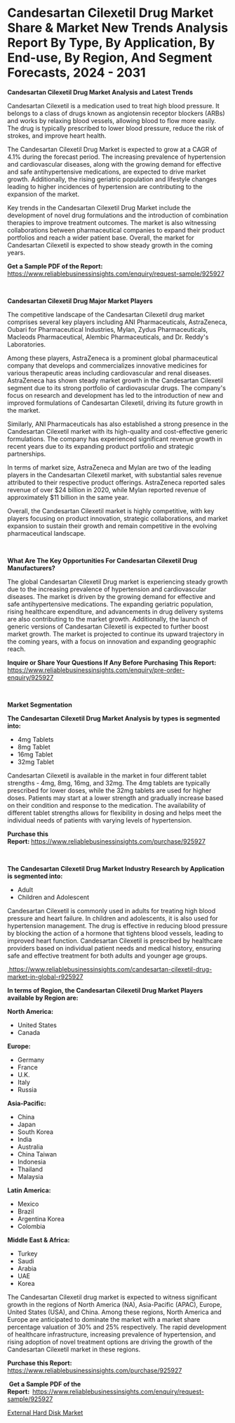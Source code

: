 <p><h1>Candesartan Cilexetil Drug Market Share & Market New Trends Analysis Report By Type, By Application, By End-use, By Region, And Segment Forecasts, 2024 - 2031</h1></p><p><strong>Candesartan Cilexetil Drug Market Analysis and Latest Trends</strong></p>
<p><p>Candesartan Cilexetil is a medication used to treat high blood pressure. It belongs to a class of drugs known as angiotensin receptor blockers (ARBs) and works by relaxing blood vessels, allowing blood to flow more easily. The drug is typically prescribed to lower blood pressure, reduce the risk of strokes, and improve heart health.</p><p>The Candesartan Cilexetil Drug Market is expected to grow at a CAGR of 4.1% during the forecast period. The increasing prevalence of hypertension and cardiovascular diseases, along with the growing demand for effective and safe antihypertensive medications, are expected to drive market growth. Additionally, the rising geriatric population and lifestyle changes leading to higher incidences of hypertension are contributing to the expansion of the market.</p><p>Key trends in the Candesartan Cilexetil Drug Market include the development of novel drug formulations and the introduction of combination therapies to improve treatment outcomes. The market is also witnessing collaborations between pharmaceutical companies to expand their product portfolios and reach a wider patient base. Overall, the market for Candesartan Cilexetil is expected to show steady growth in the coming years.</p></p>
<p><strong>Get a Sample PDF of the Report:&nbsp;</strong> <a href="https://www.reliablebusinessinsights.com/enquiry/request-sample/925927">https://www.reliablebusinessinsights.com/enquiry/request-sample/925927</a></p>
<p>&nbsp;</p>
<p><strong>Candesartan Cilexetil Drug Major Market Players</strong></p>
<p><p>The competitive landscape of the Candesartan Cilexetil drug market comprises several key players including ANI Pharmaceuticals, AstraZeneca, Oubari for Pharmaceutical Industries, Mylan, Zydus Pharmaceuticals, Macleods Pharmaceutical, Alembic Pharmaceuticals, and Dr. Reddy's Laboratories. </p><p>Among these players, AstraZeneca is a prominent global pharmaceutical company that develops and commercializes innovative medicines for various therapeutic areas including cardiovascular and renal diseases. AstraZeneca has shown steady market growth in the Candesartan Cilexetil segment due to its strong portfolio of cardiovascular drugs. The company's focus on research and development has led to the introduction of new and improved formulations of Candesartan Cilexetil, driving its future growth in the market.</p><p>Similarly, ANI Pharmaceuticals has also established a strong presence in the Candesartan Cilexetil market with its high-quality and cost-effective generic formulations. The company has experienced significant revenue growth in recent years due to its expanding product portfolio and strategic partnerships.</p><p>In terms of market size, AstraZeneca and Mylan are two of the leading players in the Candesartan Cilexetil market, with substantial sales revenue attributed to their respective product offerings. AstraZeneca reported sales revenue of over $24 billion in 2020, while Mylan reported revenue of approximately $11 billion in the same year.</p><p>Overall, the Candesartan Cilexetil market is highly competitive, with key players focusing on product innovation, strategic collaborations, and market expansion to sustain their growth and remain competitive in the evolving pharmaceutical landscape.</p></p>
<p>&nbsp;</p>
<p><strong>What Are The Key Opportunities For Candesartan Cilexetil Drug Manufacturers?</strong></p>
<p><p>The global Candesartan Cilexetil Drug market is experiencing steady growth due to the increasing prevalence of hypertension and cardiovascular diseases. The market is driven by the growing demand for effective and safe antihypertensive medications. The expanding geriatric population, rising healthcare expenditure, and advancements in drug delivery systems are also contributing to the market growth. Additionally, the launch of generic versions of Candesartan Cilexetil is expected to further boost market growth. The market is projected to continue its upward trajectory in the coming years, with a focus on innovation and expanding geographic reach.</p></p>
<p><strong>Inquire or Share Your Questions If Any Before Purchasing This Report:</strong> <a href="https://www.reliablebusinessinsights.com/enquiry/pre-order-enquiry/925927">https://www.reliablebusinessinsights.com/enquiry/pre-order-enquiry/925927</a></p>
<p>&nbsp;</p>
<p><strong>Market Segmentation</strong></p>
<p><strong>The Candesartan Cilexetil Drug Market Analysis by types is segmented into:</strong></p>
<p><ul><li>4mg Tablets</li><li>8mg Tablet</li><li>16mg Tablet</li><li>32mg Tablet</li></ul></p>
<p><p>Candesartan Cilexetil is available in the market in four different tablet strengths - 4mg, 8mg, 16mg, and 32mg. The 4mg tablets are typically prescribed for lower doses, while the 32mg tablets are used for higher doses. Patients may start at a lower strength and gradually increase based on their condition and response to the medication. The availability of different tablet strengths allows for flexibility in dosing and helps meet the individual needs of patients with varying levels of hypertension.</p></p>
<p><strong>Purchase this Report:&nbsp;</strong><a href="https://www.reliablebusinessinsights.com/purchase/925927">https://www.reliablebusinessinsights.com/purchase/925927</a></p>
<p>&nbsp;</p>
<p><strong>The Candesartan Cilexetil Drug Market Industry Research by Application is segmented into:</strong></p>
<p><ul><li>Adult</li><li>Children and Adolescent</li></ul></p>
<p><p>Candesartan Cilexetil is commonly used in adults for treating high blood pressure and heart failure. In children and adolescents, it is also used for hypertension management. The drug is effective in reducing blood pressure by blocking the action of a hormone that tightens blood vessels, leading to improved heart function. Candesartan Cilexetil is prescribed by healthcare providers based on individual patient needs and medical history, ensuring safe and effective treatment for both adults and younger age groups.</p></p>
<p><a href="https://www.reliablebusinessinsights.com/candesartan-cilexetil-drug-market-in-global-r925927">&nbsp;https://www.reliablebusinessinsights.com/candesartan-cilexetil-drug-market-in-global-r925927</a></p>
<p><strong>In terms of Region, the Candesartan Cilexetil Drug Market Players available by Region are:</strong></p>
<p>
    <p> <strong> North America: </strong>
        <ul>
            <li>United States</li>
            <li>Canada</li>
        </ul>
        </p> 
    <p> <strong> Europe: </strong>
        <ul>
            <li>Germany</li>
            <li>France</li>
            <li>U.K.</li>
            <li>Italy</li>
            <li>Russia</li>
        </ul>
        </p> 
    <p> <strong> Asia-Pacific: </strong>
        <ul>
            <li>China</li>
            <li>Japan</li>
            <li>South Korea</li>
            <li>India</li>
            <li>Australia</li>
            <li>China Taiwan</li>
            <li>Indonesia</li>
            <li>Thailand</li>
            <li>Malaysia</li>
        </ul>
        </p> 
    <p> <strong> Latin America: </strong>
        <ul>
            <li>Mexico</li>
            <li>Brazil</li>
            <li>Argentina Korea</li>
            <li>Colombia</li>
        </ul>
        </p> 
    <p> <strong> Middle East & Africa: </strong>
        <ul>
            <li>Turkey</li>
            <li>Saudi</li>
            <li>Arabia</li>
            <li>UAE</li>
            <li>Korea</li>
        </ul>
    </p>
    </p>
<p><p>The Candesartan Cilexetil drug market is expected to witness significant growth in the regions of North America (NA), Asia-Pacific (APAC), Europe, United States (USA), and China. Among these regions, North America and Europe are anticipated to dominate the market with a market share percentage valuation of 30% and 25% respectively. The rapid development of healthcare infrastructure, increasing prevalence of hypertension, and rising adoption of novel treatment options are driving the growth of the Candesartan Cilexetil market in these regions.</p></p>
<p><strong>Purchase this Report: </strong><a href="https://www.reliablebusinessinsights.com/purchase/925927">https://www.reliablebusinessinsights.com/purchase/925927</a></p>
<p>&nbsp;<strong>Get a Sample PDF of the Report:&nbsp;&nbsp;</strong><a href="https://www.reliablebusinessinsights.com/enquiry/request-sample/925927">https://www.reliablebusinessinsights.com/enquiry/request-sample/925927</a></p>
<p><strong></strong></p>
<p><p><a href="https://issuu.com/reportprime-2/docs/external-hard-disk-market-size-2030.pptx">External Hard Disk Market</a></p></p>